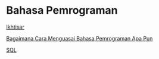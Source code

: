 # Bahasa Pemrograman

[Ikhtisar](Bahasa%20Pemrograman%207d9d603e8cc04ddb83d2c1ac200d7b43/Ikhtisar%209f73336201da4d6d9c55683d7755f8e0.md)

[Bagaimana Cara Menguasai Bahasa Pemrograman Apa Pun](Bahasa%20Pemrograman%207d9d603e8cc04ddb83d2c1ac200d7b43/Bagaimana%20Cara%20Menguasai%20Bahasa%20Pemrograman%20Apa%20Pu%200647e0f3a1374d61aaab40447ee7cf25.md)

[SQL](Bahasa%20Pemrograman%207d9d603e8cc04ddb83d2c1ac200d7b43/SQL%2009c830a977b548d18c9344bcd09d34d7.md)
